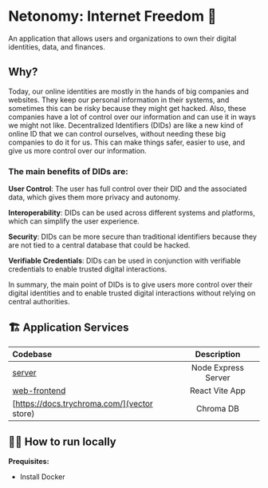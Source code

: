 # Netonomy: Internet Freedom 🚀

An application that allows users and organizations to own their digital identities, data, and finances.

## Why?

Today, our online identities are mostly in the hands of big companies and websites. They keep our personal information in their systems, and sometimes this can be risky because they might get hacked. Also, these companies have a lot of control over our information and can use it in ways we might not like. Decentralized Identifiers (DIDs) are like a new kind of online ID that we can control ourselves, without needing these big companies to do it for us. This can make things safer, easier to use, and give us more control over our information.

### The main benefits of DIDs are:

**User Control**: The user has full control over their DID and the associated data, which gives them more privacy and autonomy.

**Interoperability**: DIDs can be used across different systems and platforms, which can simplify the user experience.

**Security**: DIDs can be more secure than traditional identifiers because they are not tied to a central database that could be hacked.

**Verifiable Credentials**: DIDs can be used in conjunction with verifiable credentials to enable trusted digital interactions.

In summary, the main point of DIDs is to give users more control over their digital identities and to enable trusted digital interactions without relying on central authorities.

## 🏗️ Application Services

| Codebase                                    |     Description     |
| :------------------------------------------ | :-----------------: |
| [server](server)                            | Node Express Server |
| [web-frontend](shawarma)                    |   React Vite App    |
| [https://docs.trychroma.com/](vector store) |      Chroma DB      |

## 🏃‍♂️ How to run locally

**Prequisites:**

- Install Docker

